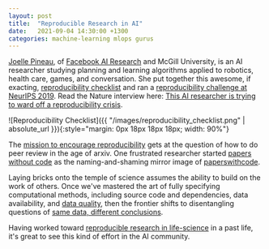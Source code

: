 ```yaml
---
layout: post
title:  "Reproducible Research in AI"
date:   2021-09-04 14:30:00 +1300
categories: machine-learning mlops gurus
---
```


[Joelle Pineau][1], of [Facebook AI Research][2] and McGill University, is an AI researcher studying planning and learning algorithms applied to robotics, health care, games, and conversation. She put together this awesome, if exacting, [reproducibility checklist][4] and ran a [reproducibility challenge at NeurIPS 2019][5]. Read the Nature interview here: [This AI researcher is trying to ward off a reproducibility crisis][3].

![Reproducibility Checklist]({{ "/images/reproducibility_checklist.png" | absolute_url }}){:style="margin: 0px 18px 18px 18px; width: 90%"}

The [mission to encourage reproducibility][7] gets at the question of how to do peer review in the age of arxiv. One frustrated researcher started [papers without code][8] as the naming-and-shaming mirror image of [paperswithcode][9].

Laying bricks onto the temple of science assumes the ability to build on the work of others. Once we've mastered the art of fully specifying computational methods, including source code and dependencies, data availability, and [data quality][10], then the frontier shifts to disentangling questions of [same data, different conclusions][6].

Having worked toward [reproducible research in life-science][11] in a past life, it's great to see this kind of effort in the AI community.


[1]: https://www.cs.mcgill.ca/~jpineau/
[2]: https://ai.facebook.com/people/joelle-pineau/
[3]: https://www.nature.com/articles/d41586-019-03895-5
[4]: https://www.cs.mcgill.ca/~jpineau/ReproducibilityChecklist.pdf
[5]: https://arxiv.org/abs/2003.12206
[6]: https://www.sciencedirect.com/science/article/pii/S0749597821000200
[7]: https://bdtechtalks.com/2021/03/01/papers-without-code-machine-learning-reproducibility/
[8]: https://www.paperswithoutcode.com/
[9]: https://paperswithcode.com/
[10]: https://stackoverflow.blog/2021/09/13/why-your-data-needs-a-qa-process/
[11]: https://sagebionetworks.org/
